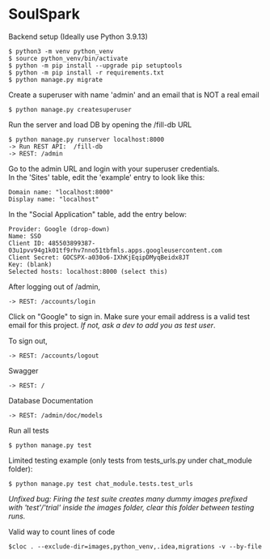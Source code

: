 # SoulSpark


Backend setup (Ideally use Python 3.9.13)
```
$ python3 -m venv python_venv
$ source python_venv/bin/activate
$ python -m pip install --upgrade pip setuptools
$ python -m pip install -r requirements.txt
$ python manage.py migrate
```
Create a superuser with name 'admin' and an email that is NOT a real email
```
$ python manage.py createsuperuser
```

Run the server and load DB by opening the /fill-db URL
```
$ python manage.py runserver localhost:8000
-> Run REST API:  /fill-db
-> REST: /admin
```

Go to the admin URL and login with your superuser credentials. \
In the 'Sites' table, edit the 'example' entry to look like this:
```
Domain name: "localhost:8000"
Display name: "localhost"
```

In the "Social Application" table, add the entry below:
```
Provider: Google (drop-down)
Name: SSO
Client ID: 485503899387-03u1pvv94g1k01tf9rhv7nno51tbfmls.apps.googleusercontent.com
Client Secret: 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
Key: (blank)
Selected hosts: localhost:8000 (select this)
```

After logging out of /admin,
```
-> REST: /accounts/login
```
Click on "Google" to sign in. Make sure your email address is a valid test email for this project. *If not, ask a dev to add you as test user*.

To sign out,
```
-> REST: /accounts/logout
```

Swagger
```
-> REST: /
```

Database Documentation
```
-> REST: /admin/doc/models
```
Run all tests
```
$ python manage.py test
```

Limited testing example (only tests from tests_urls.py under chat_module folder):
```
$ python manage.py test chat_module.tests.test_urls
```

*Unfixed bug: Firing the test suite creates many dummy images prefixed with 'test'/'trial' inside the images folder, clear this folder between testing runs.*

Valid way to count lines of code    
```
$cloc . --exclude-dir=images,python_venv,.idea,migrations -v --by-file
```